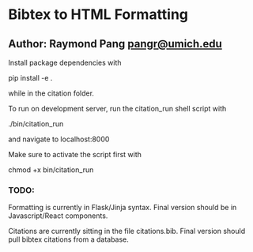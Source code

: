 # Bibtex to HTML Formatting
## Author: Raymond Pang <pangr@umich.edu>

Install package dependencies with

pip install -e .

while in the citation folder.


To run on development server, run the citation_run shell script with

./bin/citation_run

and navigate to localhost:8000

Make sure to activate the script first with

chmod +x bin/citation_run


### TODO:

Formatting is currently in Flask/Jinja syntax. Final version should be in
Javascript/React components.

Citations are currently sitting in the file citations.bib. Final version should
pull bibtex citations from a database.
